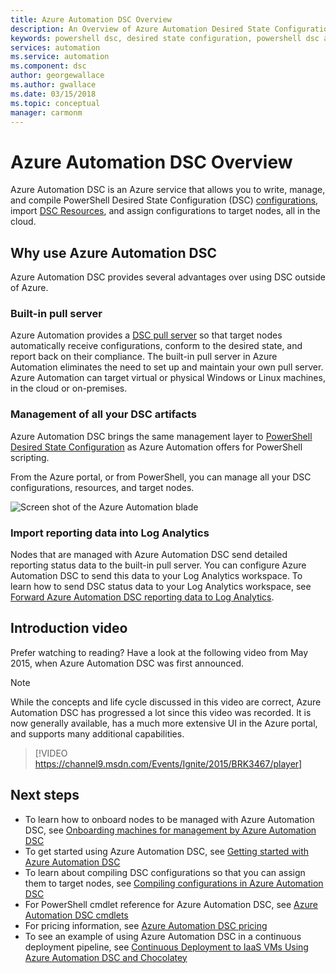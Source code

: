 ```yaml
---
title: Azure Automation DSC Overview
description: An Overview of Azure Automation Desired State Configuration (DSC), its terms, and known issues
keywords: powershell dsc, desired state configuration, powershell dsc azure
services: automation
ms.service: automation
ms.component: dsc
author: georgewallace
ms.author: gwallace
ms.date: 03/15/2018
ms.topic: conceptual
manager: carmonm
---
```


# Azure Automation DSC Overview

Azure Automation DSC is an Azure service that allows you to write, manage, and compile PowerShell Desired State Configuration (DSC)
[configurations](https://msdn.microsoft.com/powershell/dsc/configurations), import [DSC Resources](https://msdn.microsoft.com/powershell/dsc/resources),
and assign configurations to target nodes, all in the cloud.

## Why use Azure Automation DSC

Azure Automation DSC provides several advantages over using DSC outside of Azure.

### Built-in pull server

Azure Automation provides a [DSC pull server](https://msdn.microsoft.com/powershell/dsc/pullserver) so that target nodes automatically receive configurations, conform to the desired state, and report back on their compliance.
The built-in pull server in Azure Automation eliminates the need to set up and maintain your own pull server.
Azure Automation can target virtual or physical Windows or Linux machines, in the cloud or on-premises.

### Management of all your DSC artifacts

Azure Automation DSC brings the same management layer to [PowerShell Desired State Configuration](https://msdn.microsoft.com/powershell/dsc/overview) as Azure Automation offers for PowerShell scripting.

From the Azure portal, or from PowerShell, you can manage all your DSC configurations, resources, and target nodes.

![Screen shot of the Azure Automation blade](./media/automation-dsc-overview/azure-automation-blade.png)

### Import reporting data into Log Analytics

Nodes that are managed with Azure Automation DSC send detailed reporting status data to the built-in pull server.
You can configure Azure Automation DSC to send this data to your Log Analytics workspace.
To learn how to send DSC status data to your Log Analytics workspace, see [Forward Azure Automation DSC reporting data to Log Analytics](automation-dsc-diagnostics.md).

## Introduction video

Prefer watching to reading? Have a look at the following video from May 2015, when Azure Automation DSC was first announced.

>[!NOTE]
>While the concepts and life cycle discussed in this video are correct, Azure Automation DSC has progressed a lot since this video was recorded.
>It is now generally available, has a much more extensive UI in the Azure portal, and supports many additional capabilities.

> [!VIDEO https://channel9.msdn.com/Events/Ignite/2015/BRK3467/player]

## Next steps

* To learn how to onboard nodes to be managed with Azure Automation DSC, see [Onboarding machines for management by Azure Automation DSC](automation-dsc-onboarding.md)
* To get started using Azure Automation DSC, see [Getting started with Azure Automation DSC](automation-dsc-getting-started.md)
* To learn about compiling DSC configurations so that you can assign them to target nodes, see [Compiling configurations in Azure Automation DSC](automation-dsc-compile.md)
* For PowerShell cmdlet reference for Azure Automation DSC, see [Azure Automation DSC cmdlets](/powershell/module/azurerm.automation/#automation)
* For pricing information, see [Azure Automation DSC pricing](https://azure.microsoft.com/pricing/details/automation/)
* To see an example of using Azure Automation DSC in a continuous deployment pipeline, see 
   [Continuous Deployment to IaaS VMs Using Azure Automation DSC and Chocolatey](automation-dsc-cd-chocolatey.md)
